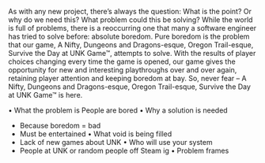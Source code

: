 
As with any new project, there’s always the question: What is the point? Or why do we need this? What problem could this be solving? While the world is full of problems, there is a reoccurring one that many a software engineer has tried to solve before: absolute boredom. Pure boredom is the problem that our game, A Nifty, Dungeons and Dragons-esque, Oregon Trail-esque, Survive the Day at UNK Game™, attempts to solve. With the results of player choices changing every time the game is opened, our game gives the opportunity for new and interesting playthroughs over and over again, retaining player attention and keeping boredom at bay. So, never fear – A Nifty, Dungeons and Dragons-esque, Oregon Trail-esque, Survive the Day at UNK Game™ is here.

•	What the problem is
People are bored 
•	Why a solution is needed
- Because boredom = bad 
-	Must be entertained 
•	What void is being filled
-	Lack of new games about UNK 
•	Who will use your system
-	People at UNK or random people off Steam ig
•	Problem frames

